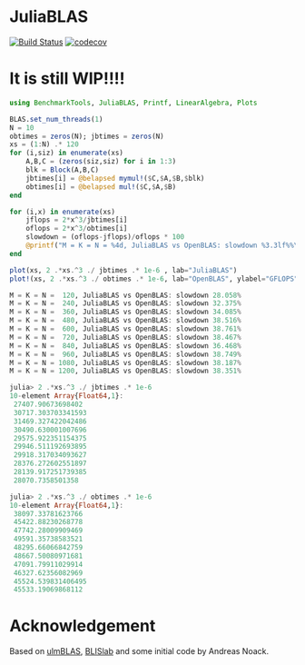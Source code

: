 # JuliaBLAS
[![Build Status](https://travis-ci.org/YingboMa/JuliaBLAS.jl.svg?branch=master)](https://travis-ci.org/YingboMa/JuliaBLAS.jl)
[![codecov](https://codecov.io/gh/YingboMa/JuliaBLAS.jl/branch/master/graph/badge.svg)](https://codecov.io/gh/YingboMa/JuliaBLAS.jl)

# It is still WIP!!!!

```julia
using BenchmarkTools, JuliaBLAS, Printf, LinearAlgebra, Plots

BLAS.set_num_threads(1)
N = 10
obtimes = zeros(N); jbtimes = zeros(N)
xs = (1:N) .* 120
for (i,siz) in enumerate(xs)
    A,B,C = (zeros(siz,siz) for i in 1:3)
    blk = Block(A,B,C)
    jbtimes[i] = @belapsed mymul!($C,$A,$B,$blk)
    obtimes[i] = @belapsed mul!($C,$A,$B)
end

for (i,x) in enumerate(xs)
    jflops = 2*x^3/jbtimes[i]
    oflops = 2*x^3/obtimes[i]
    slowdown = (oflops-jflops)/oflops * 100
    @printf("M = K = N = %4d, JuliaBLAS vs OpenBLAS: slowdown %3.3lf%%\n", x, slowdown)
end

plot(xs, 2 .*xs.^3 ./ jbtimes .* 1e-6 , lab="JuliaBLAS")
plot!(xs, 2 .*xs.^3 ./ obtimes .* 1e-6, lab="OpenBLAS", ylabel="GFLOPS", xlabel="M=N=K")
```

```julia
M = K = N =  120, JuliaBLAS vs OpenBLAS: slowdown 28.058%
M = K = N =  240, JuliaBLAS vs OpenBLAS: slowdown 32.375%
M = K = N =  360, JuliaBLAS vs OpenBLAS: slowdown 34.085%
M = K = N =  480, JuliaBLAS vs OpenBLAS: slowdown 38.516%
M = K = N =  600, JuliaBLAS vs OpenBLAS: slowdown 38.761%
M = K = N =  720, JuliaBLAS vs OpenBLAS: slowdown 38.467%
M = K = N =  840, JuliaBLAS vs OpenBLAS: slowdown 36.468%
M = K = N =  960, JuliaBLAS vs OpenBLAS: slowdown 38.749%
M = K = N = 1080, JuliaBLAS vs OpenBLAS: slowdown 38.187%
M = K = N = 1200, JuliaBLAS vs OpenBLAS: slowdown 38.351%

julia> 2 .*xs.^3 ./ jbtimes .* 1e-6
10-element Array{Float64,1}:
 27407.90673698402
 30717.303703341593
 31469.327422042486
 30490.630001007696
 29575.922351154375
 29946.511192693895
 29918.317034093627
 28376.272602551897
 28139.917251739385
 28070.7358501358

julia> 2 .*xs.^3 ./ obtimes .* 1e-6
10-element Array{Float64,1}:
 38097.33781623766
 45422.88230268778
 47742.28009909469
 49591.35738583521
 48295.66066842759
 48667.50080971681
 47091.79911029914
 46327.62356082969
 45524.539831406495
 45533.19069868112
```

# Acknowledgement
Based on [ulmBLAS](http://apfel.mathematik.uni-ulm.de/~lehn/ulmBLAS/),
[BLISlab](https://github.com/flame/blislab/) and some initial code by Andreas
Noack.
